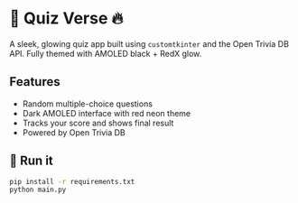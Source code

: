 # 🧠 Quiz Verse 🔥

A sleek, glowing quiz app built using `customtkinter` and the Open Trivia DB API. Fully themed with AMOLED black + RedX glow.

## Features
- Random multiple-choice questions
- Dark AMOLED interface with red neon theme
- Tracks your score and shows final result
- Powered by Open Trivia DB

## 🔧 Run it

```bash
pip install -r requirements.txt
python main.py
